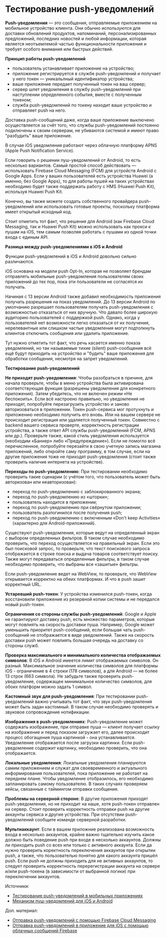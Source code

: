 # Тестирование push-уведомлений

**Push-уведомления** — это сообщения, отправляемые приложением на мобильное устройство клиента. Они обычно используются для доставки обновлений продуктов, напоминаний, персонализированных предложений, последних новостей и любой информации, которая является неотъемлемой частью функциональности приложения и требует особого внимания или быстрых действий.

**Принцип работы push-уведомлений**

* пользователь устанавливает приложение на устройство;
* приложение регистрируется в службе push-уведомлений и получает у него токен — уникальлный идентификатор устройства;
* ваше приложение передает полученный токен на ваш сервер;
* сервер шлет уведомления в службу push-уведомлений при наступлении определенного события, вместе с полученным токеном;
* служба push-уведомлений по токену находит ваше устройство и отправляет push на него.

Доставка push-сообщений даже, когда ваше приложение выключено осуществляется за счёт того, что службы push-уведомлений постоянно подключены к своим серверам, не убиваются системой и имеют право "разбудить" ваше приложение.

В случае iOS уведомления работают через облачную платформу APNS (Apple Push Notification Service).

Если говорить о решении пуш-уведомлений от Android, то есть несколько вариантов. Самый простой способ действовать — использовать Firebase Cloud Messaging (FCM) для устройств Android с Google Apps. Если у ваших пользователей есть устройства Huawei (а именно, без Google Apps), то для работы пушей на таких устройствах необходимо будет также поддержать работу с HMS (Huawei Push Kit), используя Huawei Push Kit.

Конечно, вы также можете создать собственного провайдера push-уведомлений или использовать готовые проекты, поскольку платформа имеет открытый исходный код.

Стоит отметить тот факт, что решения для Android (как Firebase Cloud Messaging, так и Huawei Push Kit) можно использовать как прокси к пушам на iOS, тем самым позволяя работать с пушами из одной точки входа с единым API.

**Разница между push-уведомлениями в iOS и Android**

Функции push-уведомлений в iOS и Android довольно сильно различаются.

iOS основана на модели push Opt-In, которая не позволяет брендам отправлять мобильные push-уведомления пользователям своих приложений до тех пор, пока эти пользователи не согласятся их получать.

Начиная с 13 версии Android также добавил необходимость приложения получать разрешения на показ уведомлений. До 13 версии Android по умолчанию разрешает пользователям получать push-уведомления с возможностью отказаться от них вручную. Что давало более широкую аудиторию пользователей с поддержкой push. Однако, когда у пользователей нет возможности легко отказаться от их получения, нерелевантные или слишком частые уведомления могут подтолкнуть клиентов отключить сообщения или удалить приложение.

Тут нужно отметить тот факт, что речь касается именно показа уведомлений, но так называемые тихие (silent) push-сообщения всё ещё будут приходить на устройство и "будить" ваше приложения для обработки сообщения, несмотря на запрет уведомлений.

**Тестирование push-уведомлений**

**Не приходят push-уведомления**: Чтобы разобраться в причине, для начала проверьте, чтобы в меню устройства была активирована соответствующая функция (разрешены уведомления для конкретного приложения). Затем убедитесь, что не включен режим «Не беспокоить». Если всё настроено правильно, но уведомления не приходят, попробуйте перезагрузить устройство и заново авторизоваться в приложении. Токен push-сервиса мог протухнуть и приложению необходимо получить его вновь. Или на вашем сервере не происходит регистрация или удаляется полученный токен. Совместно с backend вашего сервиса проверте, корректность регистрации устройства, а также ответ API службы push-уведомлений (FCM, APNS или др.). Проверьте также, какой стиль уведомления используется (необходим «Баннер» либо «Предупреждение»). Если не помогло всё перечисленное, попробуйте перезайти в свою учетную запись магазина приложений, либо откройте саму программу, в том случае, если на другие приложения тоже не приходят push-уведомления (стоит также проверить наличие интернета на устройстве).

**Переходы по push-уведомлению**: При тестировании необходимо проверить такие сценарии (с учётом того, что пользователь может быть авторизован или неавторизован):

* переход по push-уведомлению с заблокированного экрана;
* переход по push-уведомлению из «шторки»;
* пользователь находится в приложении;
* переход по push-уведомлению при свёрнутом приложении;
* пользователь разлогинился после получения push;
* переход по push-уведомлению с включенным «Don't keep Activities» (характерно для Android-приложений).

Существуют push-уведомления, которые ведут на определенный экран с выбором определенных фильтров. В таком случае необходимо проверить, что переход осуществляется на правильный экран. Если это был поисковой запрос, то проверьте, что текст поискового запроса отображается в строке поиска и выдача товаров соответствует поиску. Также могут передаваться определенные фильтры, в таком случае необходимо проверить, что выбраны все «зашитые» фильтры.

Если push-уведомление ведет на WebView, то проверьте, что WebView открывается корректно на обеих платформах. И что в push зашит корректный URL.

**Устаревший push-токен**: У устройства изменился push-токен, когда восстановили приложение из резервной копии системы и не передался новый push-токен.

**Ограничения со стороны службы push-уведомлений**: Google и Apple не гарантируют доставку push, есть множество параметров, которые могут повлиять на скорость доставки пуша. Например, Google может уменьшить приоритет push-сообщений, если большая чать push-сообщений не отображается в виде уведомлений. Также на скорость доставки push может повлиять большая очередь на доставку со стороны служб.

**Проверка максимального и минимального количества отображаемых символов**: В iOS и Android имеется лимит отображаемых символов. Он разный. Максимальное значение количества символов для платформы iOS - ограничение в 4 строки (178 символов), а для Android — не более 13 строк (663 символа). Не забудьте также проверить push-уведомление, содержащее минимальное количество символов, для обоих платформ можно задать 1 символ.

**Кастомный звук для push-уведомления**: При тестировании push-уведомлений важно учитывать тот факт, что звук push-уведомления может быть задан кастомный. В таком случае необходимо проверять и звуковое сопровождение нотификации.

**Изображения в push-уведомлениях**: Push-уведомление может содержать изображение, при отправке пуша — клиент получает ссылку на изображение и перед показом загружает его, далее происходит процесс обогащения пуша картинкой - она устанавливается. Уведомление отображается после загрузки картинки. Если push-уведомление содержит картинку, необходимо проверить, что она отображается.

**Локальные уведомления**: Локальные уведомления планируются самим приложением и служат для своевременного и актуального информирования пользователей, пока приложение не работает на переднем плане. Чтобы уведомление отобразилось, его необходимо запланировать самому пользователю. В таких случаях проверяем кейсы, связанные с таймингом отправки сообщения.

**Проблемы на серверной стороне**: В другие приложения приходят push-уведомления, но не приходит на наше, хотя push-токен отправлен на сервер. Стоит проверить корректность отправки push на другие аккаунты сервиса и другие устройства. При отсутствии push-уведомлений сообщите команде серверной разработки.

**Мультиаккаунт**: Если в вашем приложние реализована возможность входа в несколько аккаунтов, крайне важно тщательно изучить какое должно быть поведение push при входе в несколько аккаунтов. Должны ли приходить push со всех или только с активного аккаунта. Если да нужно проверить коректность переключения аккаунтов при открытии push, а также, что пользователью понятно для какого аккаунта пришёл push. Если push не должны приходить для не активных аккаунтов, то следует проверить корректность перерегистрации аккаунта на сервере и/или push-токена (в зависимости от выбранной логики) при переключении аккаунтов.

Источники:

* [Тестирование push-уведомлений в мобильных приложениях](https://habr.com/ru/company/youla/blog/553762/)
* [Механизм пуш-уведомлений для iOS и Android](https://macdays.ru/soft/mehanizm-push-uvedomlenij-dlya-ios-i-android/)

Доп. материал:

* [Отправка push-уведомлений с помощью Firebase Cloud Messaging](https://medium.com/nuances-of-programming/%D0%BE%D1%82%D0%BF%D1%80%D0%B0%D0%B2%D0%BA%D0%B0-push-%D1%83%D0%B2%D0%B5%D0%B4%D0%BE%D0%BC%D0%BB%D0%B5%D0%BD%D0%B8%D0%B9-%D1%81-%D0%BF%D0%BE%D0%BC%D0%BE%D1%89%D1%8C%D1%8E-firebase-cloud-messaging-66e329fdfdc2)
* [Отправка push-уведомлений в приложение для iOS с помощью облачных сообщений Firebase](https://code.tutsplus.com/ru/tutorials/get-started-with-firebase-messaging-for-ios--cms-32126)
